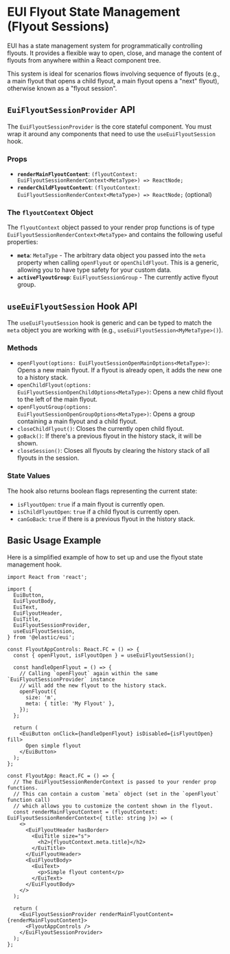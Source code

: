 # EUI Flyout State Management (Flyout Sessions)

EUI has a state management system for programmatically controlling flyouts. It provides a flexible way to open, close, and manage the content of flyouts from anywhere within a React component tree.

This system is ideal for scenarios flows involving sequence of flyouts (e.g., a main flyout that opens a child flyout, a main flyout opens a "next" flyout), otherwise known as a "flyout session".

## `EuiFlyoutSessionProvider` API

The `EuiFlyoutSessionProvider` is the core stateful component. You must wrap it around any components that need to use the `useEuiFlyoutSession` hook.

### Props

*   **`renderMainFlyoutContent`**: `(flyoutContext: EuiFlyoutSessionRenderContext<MetaType>) => ReactNode;`
*   **`renderChildFlyoutContent`**: `(flyoutContext: EuiFlyoutSessionRenderContext<MetaType>) => ReactNode;` (optional)

### The `flyoutContext` Object

The `flyoutContext` object passed to your render prop functions is of type `EuiFlyoutSessionRenderContext<MetaType>` and contains the following useful properties:

*   **`meta`**: `MetaType` - The arbitrary data object you passed into the `meta` property when calling `openFlyout` or `openChildFlyout`. This is a generic, allowing you to have type safety for your custom data.
*   **`activeFlyoutGroup`**: `EuiFlyoutSessionGroup` - The currently active flyout group.

## `useEuiFlyoutSession` Hook API

The `useEuiFlyoutSession` hook is generic and can be typed to match the `meta` object you are working with (e.g., `useEuiFlyoutSession<MyMetaType>()`).

### Methods

*   `openFlyout(options: EuiFlyoutSessionOpenMainOptions<MetaType>)`: Opens a new main flyout. If a flyout is already open, it adds the new one to a history stack.
*   `openChildFlyout(options: EuiFlyoutSessionOpenChildOptions<MetaType>)`: Opens a new child flyout to the left of the main flyout.
*   `openFlyoutGroup(options: EuiFlyoutSessionOpenGroupOptions<MetaType>)`: Opens a group containing a main flyout and a child flyout.
*   `closeChildFlyout()`: Closes the currently open child flyout.
*   `goBack()`: If there's a previous flyout in the history stack, it will be shown.
*   `closeSession()`: Closes all flyouts by clearing the history stack of all flyouts in the session.

### State Values

The hook also returns boolean flags representing the current state:

*   `isFlyoutOpen`: `true` if a main flyout is currently open.
*   `isChildFlyoutOpen`: `true` if a child flyout is currently open.
*   `canGoBack`: `true` if there is a previous flyout in the history stack.

## Basic Usage Example

Here is a simplified example of how to set up and use the flyout state management hook.

```tsx
import React from 'react';

import {
  EuiButton,
  EuiFlyoutBody,
  EuiText,
  EuiFlyoutHeader,
  EuiTitle,
  EuiFlyoutSessionProvider,
  useEuiFlyoutSession,
} from '@elastic/eui';

const FlyoutAppControls: React.FC = () => {
  const { openFlyout, isFlyoutOpen } = useEuiFlyoutSession();

  const handleOpenFlyout = () => {
    // Calling `openFlyout` again within the same `EuiFlyoutSessionProvider` instance
    // will add the new flyout to the history stack.
    openFlyout({
      size: 'm',
      meta: { title: 'My Flyout' },
    });
  };

  return (
    <EuiButton onClick={handleOpenFlyout} isDisabled={isFlyoutOpen} fill>
      Open simple flyout
    </EuiButton>
  );
};

const FlyoutApp: React.FC = () => {
  // The EuiFlyoutSessionRenderContext is passed to your render prop functions.
  // This can contain a custom `meta` object (set in the `openFlyout` function call)
  // which allows you to customize the content shown in the flyout.
  const renderMainFlyoutContent = (flyoutContext: EuiFlyoutSessionRenderContext<{ title: string }>) => (
    <>
      <EuiFlyoutHeader hasBorder>
        <EuiTitle size="s">
          <h2>{flyoutContext.meta.title}</h2>
        </EuiTitle>
      </EuiFlyoutHeader>
      <EuiFlyoutBody>
        <EuiText>
          <p>Simple flyout content</p>
        </EuiText>
      </EuiFlyoutBody>
    </>
  );

  return (
    <EuiFlyoutSessionProvider renderMainFlyoutContent={renderMainFlyoutContent}>
      <FlyoutAppControls />
    </EuiFlyoutSessionProvider>
  );
};
```
